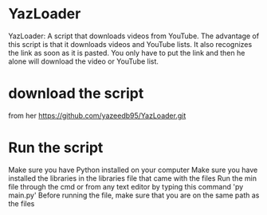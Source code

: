 # YazLoader
YazLoader: A script that downloads videos from YouTube. The advantage of this script is that it downloads videos and YouTube lists. It also recognizes the link as soon as it is pasted. You only have to put the link and then he alone will download the video or YouTube list.

# download the script 
from her https://github.com/yazeedb95/YazLoader.git

# Run the script 
Make sure you have Python installed on your computer
Make sure you have installed the libraries in the libraries file that came with the files
Run the min file through the cmd or from any text editor by typing this command 'py main.py'
Before running the file, make sure that you are on the same path as the files
